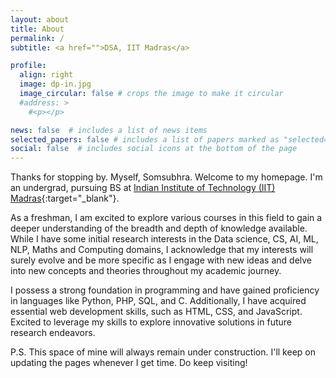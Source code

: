 ```yaml
---
layout: about
title: About
permalink: /
subtitle: <a href="">DSA, IIT Madras</a>

profile:
  align: right
  image: dp-in.jpg
  image_circular: false # crops the image to make it circular
  #address: >
    #<p></p>

news: false  # includes a list of news items
selected_papers: false # includes a list of papers marked as "selected={true}"
social: false  # includes social icons at the bottom of the page
---
```

Thanks for stopping by. Myself, Somsubhra. Welcome to my homepage. I'm an undergrad, pursuing BS at [Indian Institute of Technology (IIT) Madras](https://study.iitm.ac.in){:target="_blank"}.
                        
 
As a freshman, I am excited to explore various courses in this field to gain a deeper understanding of the breadth and depth of knowledge available. While I have some initial research interests in the Data science, CS, AI, ML, NLP, Maths and Computing domains, I acknowledge that my interests will surely evolve and be more specific as I engage with new ideas and delve into new concepts and theories throughout my academic journey.

I possess a strong foundation in programming and have gained proficiency in languages like Python, PHP, SQL, and C. Additionally, I have acquired essential web development skills, such as HTML, CSS, and JavaScript. Excited to leverage my skills to explore innovative solutions in future research endeavors.

P.S. This space of mine will always remain under construction. I'll keep on updating the pages whenever I get time. Do keep visiting!

<!-- Write your biography here. Tell the world about yourself. Link to your favorite [subreddit](http://reddit.com). You can put a picture in, too. The code is already in, just name your picture `prof_pic.jpg` and put it in the `img/` folder.

Put your address / P.O. box / other info right below your picture. You can also disable any these elements by editing `profile` property of the YAML header of your `_pages/about.md`. Edit `_bibliography/papers.bib` and Jekyll will render your [publications page](/al-folio/publications/) automatically.

Link to your social media connections, too. This theme is set up to use [Font Awesome icons](http://fortawesome.github.io/Font-Awesome/) and [Academicons](https://jpswalsh.github.io/academicons/), like the ones below. Add your Facebook, Twitter, LinkedIn, Google Scholar, or just disable all of them. -->
